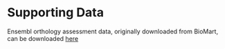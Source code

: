 # Supporting Data

Ensembl orthology assessment data, originally downloaded from BioMart, can be downloaded [here](https://drive.google.com/file/d/1TXAC3ZAEAYhtZn2SNJzPs3ZpEDWN2zvZ/view?usp=sharing)